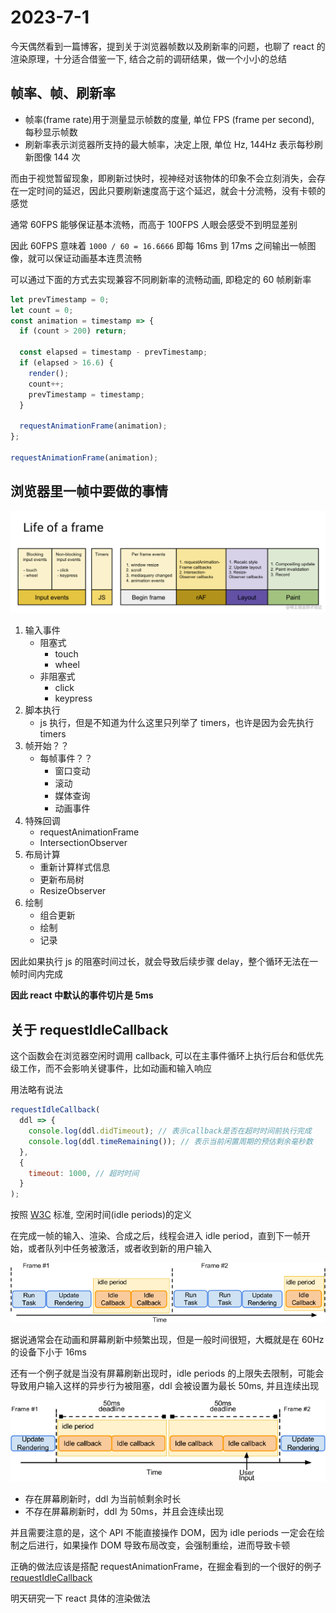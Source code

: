 # 2023-7-1

今天偶然看到一篇博客，提到关于浏览器帧数以及刷新率的问题，也聊了 react 的渲染原理，十分适合借鉴一下, 结合之前的调研结果，做一个小小的总结

## 帧率、帧、刷新率

- 帧率(frame rate)用于测量显示帧数的度量, 单位 FPS (frame per second), 每秒显示帧数
- 刷新率表示浏览器所支持的最大帧率，决定上限, 单位 Hz, 144Hz 表示每秒刷新图像 144 次

而由于视觉暂留现象，即刷新过快时，视神经对该物体的印象不会立刻消失，会存在一定时间的延迟，因此只要刷新速度高于这个延迟，就会十分流畅，没有卡顿的感觉

通常 60FPS 能够保证基本流畅，而高于 100FPS 人眼会感受不到明显差别

因此 60FPS 意味着 `1000 / 60 = 16.6666` 即每 16ms 到 17ms 之间输出一帧图像，就可以保证动画基本连贯流畅

可以通过下面的方式去实现兼容不同刷新率的流畅动画, 即稳定的 60 帧刷新率

```js
let prevTimestamp = 0;
let count = 0;
const animation = timestamp => {
  if (count > 200) return;

  const elapsed = timestamp - prevTimestamp;
  if (elapsed > 16.6) {
    render();
    count++;
    prevTimestamp = timestamp;
  }

  requestAnimationFrame(animation);
};

requestAnimationFrame(animation);
```

## 浏览器里一帧中要做的事情

![frame](../../source/img/frame.png)

1. 输入事件
   - 阻塞式
     - touch
     - wheel
   - 非阻塞式
     - click
     - keypress
2. 脚本执行
   - js 执行，但是不知道为什么这里只列举了 timers，也许是因为会先执行 timers
3. 帧开始？？
   - 每帧事件？？
     - 窗口变动
     - 滚动
     - 媒体查询
     - 动画事件
4. 特殊回调
   - requestAnimationFrame
   - IntersectionObserver
5. 布局计算
   - 重新计算样式信息
   - 更新布局树
   - ResizeObserver
6. 绘制
   - 组合更新
   - 绘制
   - 记录

因此如果执行 js 的阻塞时间过长，就会导致后续步骤 delay，整个循环无法在一帧时间内完成

**因此 react 中默认的事件切片是 5ms**

## 关于 requestIdleCallback

这个函数会在浏览器空闲时调用 callback, 可以在主事件循环上执行后台和低优先级工作，而不会影响关键事件，比如动画和输入响应

用法略有说法

```js
requestIdleCallback(
  ddl => {
    console.log(ddl.didTimeout); // 表示callback是否在超时时间前执行完成
    console.log(ddl.timeRemaining()); // 表示当前闲置周期的预估剩余毫秒数
  },
  {
    timeout: 1000, // 超时时间
  }
);
```

按照 [W3C](https://www.w3.org/TR/requestidlecallback/) 标准, 空闲时间(idle periods)的定义

在完成一帧的输入、渲染、合成之后，线程会进入 idle period，直到下一帧开始，或者队列中任务被激活，或者收到新的用户输入

![frame1](../../source/img/frame1.png)

据说通常会在动画和屏幕刷新中频繁出现，但是一般时间很短，大概就是在 60Hz 的设备下小于 16ms

还有一个例子就是当没有屏幕刷新出现时，idle periods 的上限失去限制，可能会导致用户输入这样的异步行为被阻塞，ddl 会被设置为最长 50ms, 并且连续出现

![frame2](../../source/img/frame2.png)

- 存在屏幕刷新时，ddl 为当前帧剩余时长
- 不存在屏幕刷新时，ddl 为 50ms，并且会连续出现

并且需要注意的是，这个 API 不能直接操作 DOM，因为 idle periods 一定会在绘制之后进行，如果操作 DOM 导致布局改变，会强制重绘，进而导致卡顿

正确的做法应该是搭配 requestAnimationFrame，在掘金看到的一个很好的例子 [requestIdleCallback](../../source/7-1/requestIdleCallback.html)

明天研究一下 react 具体的渲染做法
